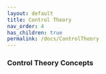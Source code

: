 ```yaml
---
layout: default
title: Control Theory
nav_order: 4
has_children: true
permalink: /docs/ControlTheory
---
```


### Control Theory Concepts
